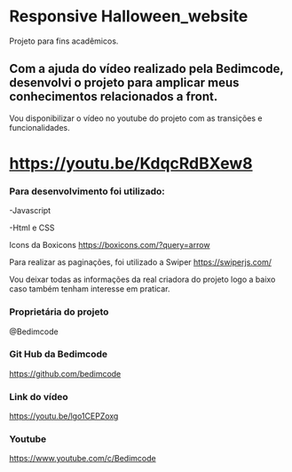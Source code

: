 # Responsive Halloween_website 
Projeto para fins acadêmicos.

## Com a ajuda do vídeo realizado pela Bedimcode, desenvolvi o projeto para amplicar meus conhecimentos relacionados a front.

Vou disponibilizar o vídeo no youtube do projeto com as transições e funcionalidades.

# https://youtu.be/KdqcRdBXew8


### Para desenvolvimento foi utilizado:

-Javascript

-Html e CSS

Icons da Boxicons
https://boxicons.com/?query=arrow

Para realizar as paginações, foi utilizado a Swiper
https://swiperjs.com/


Vou deixar todas as informações da real criadora do projeto logo a baixo caso também tenham interesse em praticar.

### Proprietária do projeto
@Bedimcode

### Git Hub da Bedimcode
https://github.com/bedimcode

### Link do vídeo
https://youtu.be/lgo1CEPZoxg

### Youtube
https://www.youtube.com/c/Bedimcode
